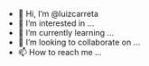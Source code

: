 - 👋 Hi, I’m @luizcarreta
- 👀 I’m interested in ...
- 🌱 I’m currently learning ...
- 💞️ I’m looking to collaborate on ...
- 📫 How to reach me ...

<!---
luizcarreta/luizcarreta is a ✨ special ✨ repository because its `README.md` (this file) appears on your GitHub profile.
You can click the Preview link to take a look at your changes.
--->
